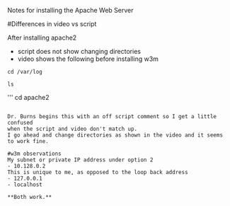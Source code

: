 Notes for installing the Apache Web Server

#Differences in video vs script

After installing apache2
- script does not show changing directories
- video shows the following before installing w3m
```
cd /var/log
```
```
ls
```
'''
cd apache2
```

Dr. Burns begins this with an off script comment so I get a little confused
when the script and video don't match up.
I go ahead and change directories as shown in the video and it seems to work fine.

#w3m observations
My subnet or private IP address under option 2
- 10.128.0.2
This is unique to me, as opposed to the loop back address
- 127.0.0.1
- localhost

**Both work.**
